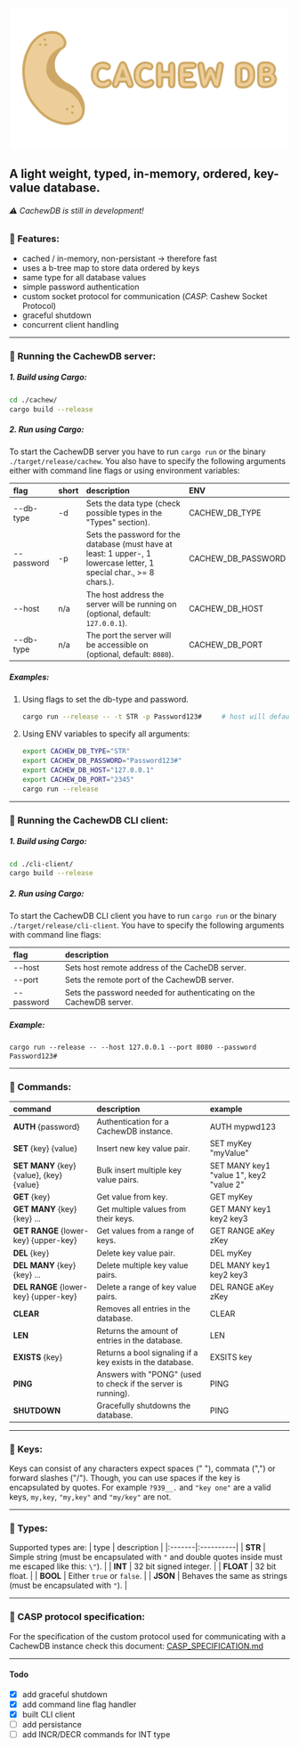 
<p align="center" width="100%" backround-color="red">
    <img src="./images/cachew-logo.png" width="500">
</p>

## A light weight, typed, in-memory, ordered, key-value database.
###### ⚠️ CachewDB is still in development!

### :memo: Features:
- cached / in-memory, non-persistant -> therefore fast
- uses a b-tree map to store data ordered by keys
- same type for all database values
- simple password authentication
- custom socket protocol for communication (_CASP_: Cashew Socket Protocol)
- graceful shutdown
- concurrent client handling

---

### :memo: Running the CachewDB server:
##### 1. Build using Cargo:
```bash
cd ./cachew/
cargo build --release
```

##### 2. Run using Cargo:
To start the CachewDB server you have to run ``cargo run`` or the binary ``./target/release/cachew``. You also have to specify the following arguments either with command line flags or using environment variables:

| flag | short | description | ENV |
|:-------|:----------|:----------|:----------|
| --db-type | -d | Sets the data type (check possible types in the "Types" section). | CACHEW_DB_TYPE |
| --password | -p | Sets the password for the database (must have at least: 1 upper-, 1 lowercase letter, 1 special char., >= 8 chars.). | CACHEW_DB_PASSWORD |
| --host | n/a | The host address the server will be running on (optional, default: ``127.0.0.1``). | CACHEW_DB_HOST |
| --db-type | n/a | The port the server will be accessible on (optional, default: ``8080``). | CACHEW_DB_PORT |

##### Examples:
1. Using flags to set the db-type and password.
   ```bash
   cargo run --release -- -t STR -p Password123#     # host will default to 127.0.0.1 and port to 8080
   ```
2. Using ENV variables to specify all arguments:
   ```bash
   export CACHEW_DB_TYPE="STR"
   export CACHEW_DB_PASSWORD="Password123#"
   export CACHEW_DB_HOST="127.0.0.1"
   export CACHEW_DB_PORT="2345"
   cargo run --release
   ```

---

### :memo: Running the CachewDB CLI client:

##### 1. Build using Cargo:
```bash
cd ./cli-client/
cargo build --release
```

##### 2. Run using Cargo:
To start the CachewDB CLI client you have to run ``cargo run`` or the binary ``./target/release/cli-client``. You have to specify the following arguments with command line flags:

| flag | description |
|:-------|:----------|
| --host | Sets host remote address of the CacheDB server. |
| --port | Sets the remote port of the CachewDB server. | 
| --password | Sets the password needed for authenticating on the CachewDB server. |

##### Example:
```
cargo run --release -- --host 127.0.0.1 --port 8080 --password Password123#
```

---

### :memo: Commands:
| command | description | example |
|:-------|:----------|:-------|
| **AUTH** {password} | Authentication for a CachewDB instance. | AUTH mypwd123 |
| **SET** {key} {value} | Insert new key value pair. | SET myKey "myValue" |
| **SET MANY** {key} {value}, {key} {value} | Bulk insert multiple key value pairs. | SET MANY key1 "value 1", key2 "value 2" |
| **GET** {key} | Get value from key. | GET myKey |
| **GET MANY** {key} {key} ... | Get multiple values from their keys. | GET MANY key1 key2 key3 |
| **GET RANGE** {lower-key} {upper-key} | Get values from a range of keys. | GET RANGE aKey zKey |
| **DEL** {key} | Delete key value pair. | DEL myKey |
| **DEL MANY** {key} {key} ... | Delete multiple key value pairs. | DEL MANY key1 key2 key3 |
| **DEL RANGE** {lower-key} {upper-key} | Delete a range of key value pairs. | DEL RANGE aKey zKey |
| **CLEAR** | Removes all entries in the database. | CLEAR |
| **LEN** | Returns the amount of entries in the database.| LEN |
| **EXISTS** {key} | Returns a bool signaling if a key exists in the database. | EXSITS key |
| **PING** | Answers with "PONG" (used to check if the server is running). | PING |
| **SHUTDOWN** | Gracefully shutdowns the database. | PING |
---

### :memo: Keys:
Keys can consist of any characters expect spaces (" "), commata (",") or forward slashes ("/"). Though, you can use spaces if the key is encapsulated by quotes. For example ``?939__.`` and ``"key one"`` are a valid keys, ``my,key``, ``"my,key"`` and ``"my/key"`` are not.

---

### :memo: Types:
Supported types are:
| type | description |
|:-------|:----------|
| **STR** | Simple string (must be encapsulated with ``"`` and double quotes inside must me escaped like this: ``\"``). |
| **INT** | 32 bit signed integer. |
| **FLOAT** | 32 bit float. |
| **BOOL** | Either ``true`` or ``false``. |
| **JSON** | Behaves the same as strings (must be encapsulated with ``"``). |

---

### :memo: CASP protocol specification:
For the specification of the custom protocol used for communicating with a CachewDB instance check this document: [CASP_SPECIFICATION.md](./CASP_SPECIFICATION.md)

---

#### Todo
- [x] add graceful shutdown
- [x] add command line flag handler
- [x] built CLI client
- [ ] add persistance
- [ ] add INCR/DECR commands for INT type